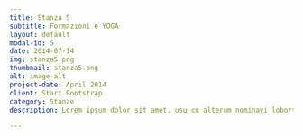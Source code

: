 ```yaml
---
title: Stanza 5 
subtitle: Formazioni e YOGA
layout: default
modal-id: 5
date: 2014-07-14
img: stanza5.png
thumbnail: stanza5.png
alt: image-alt
project-date: April 2014
client: Start Bootstrap
category: Stanze
description: Lorem ipsum dolor sit amet, usu cu alterum nominavi lobortis. At duo novum diceret. Tantas apeirian vix et, usu sanctus postulant inciderint ut, populo diceret necessitatibus in vim. Cu eum dicam feugiat noluisse.

---
```

